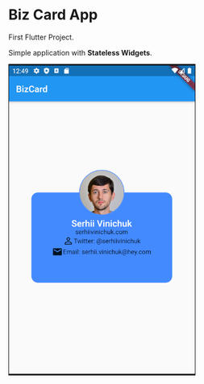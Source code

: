 # Biz Card App

First Flutter Project.

Simple application with **Stateless Widgets**.

![Screenshot of the application](https://github.com/serhiivinichuk/flutter_bizcard_app/raw/master/screen.png "Screenshot of the application")